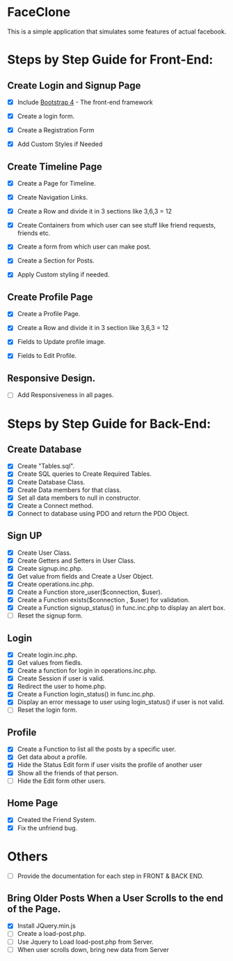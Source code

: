 # FaceClone

This is a simple application that simulates some features of actual facebook.


# Steps by Step Guide for Front-End:

## Create Login and Signup Page
- [x] Include [Bootstrap 4](http://www.getbootstrap.com) - The front-end framework
- [x] Create a login form.
- [x] Create a Registration Form
- [x] Add Custom Styles if Needed


## Create Timeline Page

- [x] Create a Page for Timeline.
- [x] Create Navigation Links.
- [x] Create a Row and divide it in 3 sections like 3,6,3 = 12
- [x] Create Containers from which user can see stuff like friend requests, friends etc.
- [x] Create a form from which user can make post.
- [x] Create a Section for Posts.
- [x] Apply Custom styling if needed.


## Create Profile Page

- [x] Create a Profile Page.
- [x] Create a Row and divide it in 3 section like 3,6,3 = 12
- [x] Fields to Update profile image.
- [x] Fields to Edit Profile.


## Responsive Design.
- [ ] Add Responsiveness in all pages.

# Steps by Step Guide for Back-End:

## Create Database

- [x] Create "Tables.sql".
- [x] Create SQL queries to Create Required Tables.
- [x] Create Database Class.
- [x] Create Data members for that class.
- [x] Set all data members to null in constructor.
- [x] Create a Connect method.
- [x] Connect to database using PDO and return the PDO Object.

## Sign UP
- [x] Create User Class.
- [x] Create Getters and Setters in User Class.
- [x] Create signup.inc.php.
- [x] Get value from fields and Create a User Object.
- [x] Create operations.inc.php.
- [x] Create a Function store_user($connection, $user).
- [x] Create a Function exists($connection , $user) for validation.
- [x] Create a Function signup_status() in func.inc.php to display an alert box.
- [ ] Reset the signup form.

## Login
- [x] Create login.inc.php.
- [x] Get values from fiedls.
- [x] Create a function for login in operations.inc.php.
- [x] Create Session if user is valid.
- [x] Redirect the user to home.php.
- [x] Create a Function login_status() in func.inc.php.
- [x] Display an error message to user using login_status() if user is not valid.
- [ ] Reset the login form.

## Profile
- [x] Create a Function to list all the posts by a specific user.
- [x] Get data about a profile.
- [x] Hide the Status Edit form if user visits the profile of another user
- [x] Show all the friends of that person.
- [ ] Hide the Edit form other users.

## Home Page
- [x] Created the Friend System.
- [x] Fix the unfriend bug.

# Others

- [ ] Provide the documentation for each step in FRONT & BACK END.

## Bring Older Posts When a User Scrolls to the end of the Page.
- [x] Install JQuery.min.js
- [ ] Create a load-post.php.
- [ ] Use Jquery to Load load-post.php from Server.
- [ ] When user scrolls down, bring new data from Server

